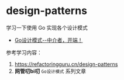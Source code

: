 # design-patterns
学习一下使用 Go 实现各个设计模式

+ [Go设计模式--中介者，开端！](https://github.com/hd2yao/design-patterns/tree/main/mediator)

参考学习内容：
1. https://refactoringguru.cn/design-patterns
2. **网管叨bi叨** `Go设计模式` 系列文章